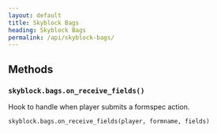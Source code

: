 ```yaml
---
layout: default
title: Skyblock Bags
heading: Skyblock Bags
permalink: /api/skyblock-bags/
---
```



## Methods

### `skyblock.bags.on_receive_fields()`

Hook to handle when player submits a formspec action.

```
skyblock.bags.on_receive_fields(player, formname, fields)
```
